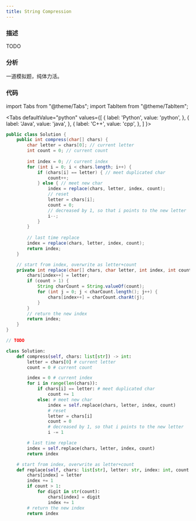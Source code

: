 ```yaml
---
title: String Compression
---
```


### 描述

TODO

### 分析

一道模拟题，纯体力活。

### 代码

import Tabs from "@theme/Tabs";
import TabItem from "@theme/TabItem";

<Tabs
defaultValue="python"
values={[
{ label: 'Python', value: 'python', },
{ label: 'Java', value: 'java', },
{ label: 'C++', value: 'cpp', },
]
}>
<TabItem value="java">

```java
public class Solution {
    public int compress(char[] chars) {
        char letter = chars[0]; // current letter
        int count = 0; // current count
    
        int index = 0; // current index
        for (int i = 0; i < chars.length; i++) {
            if (chars[i] == letter) { // meet duplicated char
                count++;
            } else { // meet new char
                index = replace(chars, letter, index, count);
                // reset
                letter = chars[i];
                count = 0;
                // decreased by 1, so that i points to the new letter
                i--;
            }
        }
        
        // last time replace
        index = replace(chars, letter, index, count);
        return index;
    }

    // start from index, overwrite as letter+count
    private int replace(char[] chars, char letter, int index, int count) {
        chars[index++] = letter;
        if (count > 1) {
            String charCount = String.valueOf(count);
            for (int j = 0; j < charCount.length(); j++) {
                chars[index++] = charCount.charAt(j);
            }
        }
        // return the new index
        return index;
    }
}
```

</TabItem>
<TabItem value="cpp">

```cpp
// TODO
```

</TabItem>

<TabItem value="python">

```python
class Solution:
    def compress(self, chars: list[str]) -> int:
        letter = chars[0] # current letter
        count = 0 # current count

        index = 0 # current index
        for i in range(len(chars)):
            if chars[i] == letter: # meet duplicated char
                count += 1
            else: # meet new char
                index = self.replace(chars, letter, index, count)
                # reset
                letter = chars[i]
                count = 0
                # decreased by 1, so that i points to the new letter
                i -= 1

        # last time replace
        index = self.replace(chars, letter, index, count)
        return index

    # start from index, overwrite as letter+count
    def replace(self, chars: list[str], letter: str, index: int, count: int) -> int:
        chars[index] = letter
        index += 1
        if count > 1:
            for digit in str(count):
                chars[index] = digit
                index += 1
        # return the new index
        return index
```

</TabItem>
</Tabs>
